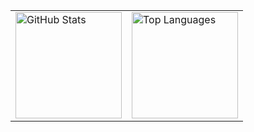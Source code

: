 <table align="center">
  <tr>
    <td>
      <img 
        src="https://github-readme-stats.vercel.app/api?username=crestadev&show_icons=true&theme=transparent&card_width=380"
        alt="GitHub Stats"
        height="170"
      />
    </td>
    <td>
      <img 
        src="https://github-readme-stats.vercel.app/api/top-langs/?username=crestadev&layout=compact&theme=transparent&card_width=380" 
        alt="Top Languages"
        height="170"
      />
    </td>
  </tr>
</table>
